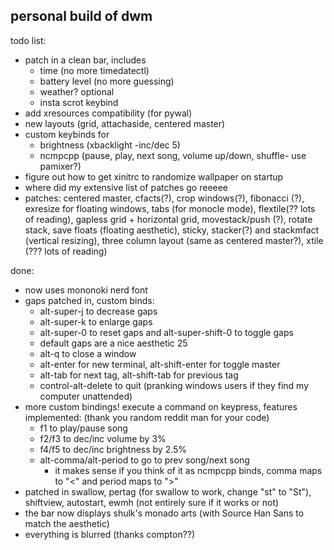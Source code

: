## personal build of dwm
todo list:
- patch in a clean bar, includes
	- time (no more timedatectl)
	- battery level (no more guessing)
	- weather? optional
	- insta scrot keybind
- add xresources compatibility (for pywal)
- new layouts (grid, attachaside, centered master)
- custom keybinds for 
	- brightness (xbacklight -inc/dec 5)
	- ncmpcpp (pause, play, next song, volume up/down, shuffle- use pamixer?)
- figure out how to get xinitrc to randomize wallpaper on startup
- where did my extensive list of patches go reeeee
- patches: centered master, cfacts(?), crop windows(?), fibonacci (?), exresize for floating windows, tabs (for monocle mode), flextile(?? lots of reading), gapless grid + horizontal grid, movestack/push (?), rotate stack, save floats (floating aesthetic), sticky, stacker(?) and stackmfact (vertical resizing), three column layout (same as centered master?), xtile (??? lots of reading)

done:
- now uses mononoki nerd font
- gaps patched in, custom binds:
  - alt-super-j to decrease gaps
  - alt-super-k to enlarge gaps
  - alt-super-0 to reset gaps and alt-super-shift-0 to toggle gaps
  - default gaps are a nice aesthetic 25
  - alt-q to close a window
  - alt-enter for new terminal, alt-shift-enter for toggle master
  - alt-tab for next tag, alt-shift-tab for previous tag
  - control-alt-delete to quit (pranking windows users if they find my computer unattended)
- more custom bindings! execute a command on keypress, features implemented: (thank you random reddit man for your code)
  - f1 to play/pause song
  - f2/f3 to dec/inc volume by 3%
  - f4/f5 to dec/inc brightness by 2.5%
  - alt-comma/alt-period to go to prev song/next song
    - it makes sense if you think of it as ncmpcpp binds, comma maps to "<" and period maps to ">"
- patched in swallow, pertag (for swallow to work, change "st" to "St"), shiftview, autostart, ewmh (not entirely sure if it works or not)
- the bar now displays shulk's monado arts (with Source Han Sans to match the aesthetic)
- everything is blurred  (thanks compton??)
